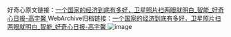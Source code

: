 好奇心原文链接：[一个国家的经济到底有多好，卫星照片扫两眼就明白_智能_好奇心日报-高宇馨 ](https://www.qdaily.com/articles/11884.html)
WebArchive归档链接：[一个国家的经济到底有多好，卫星照片扫两眼就明白_智能_好奇心日报-高宇馨 ](http://web.archive.org/web/20161001160031/http://www.qdaily.com:80/articles/11884.html)
![image](http://ww3.sinaimg.cn/large/007d5XDply1g3wbbnvsumj30u05be7wh)